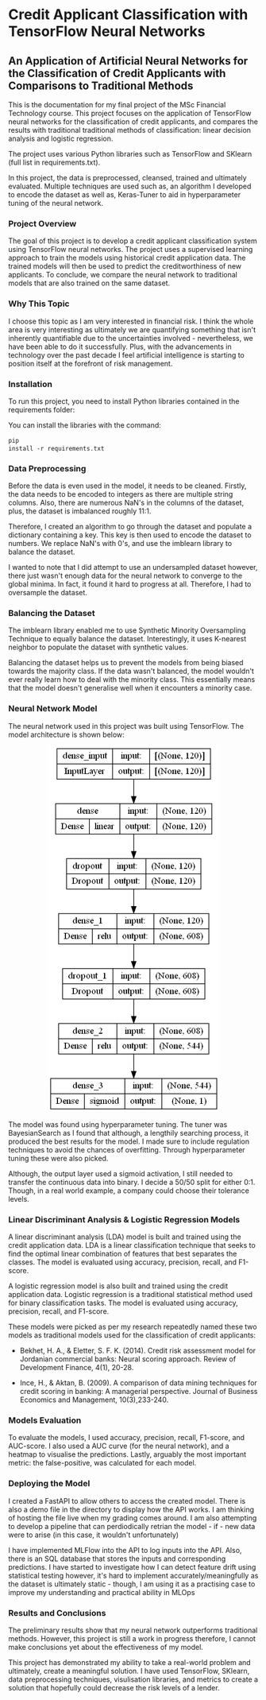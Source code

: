 # Credit Applicant Classification with TensorFlow Neural Networks

## An Application of Artificial Neural Networks for the Classification of Credit Applicants with Comparisons to Traditional Methods

This is the documentation for my final project of the MSc Financial Technology course. This project focuses on the application of TensorFlow neural networks for the classification of credit applicants, and compares the results with traditional traditional methods of classification: linear decision analysis and logistic regression. 

The project uses various Python libraries such as TensorFlow and SKlearn (full list in requirements.txt).

In this project, the data is preprocessed, cleansed, trained and ultimately evaluated. Multiple techniques are used such as, an algorithm I developed to encode the dataset as well as, Keras-Tuner to aid in hyperparameter tuning of the neural network.

### Project Overview
The goal of this project is to develop a credit applicant classification system using TensorFlow neural networks. The project uses a supervised learning approach to train the models using historical credit application data. The trained models will then be used to predict the creditworthiness of new applicants. To conclude, we compare the neural network to traditional models that are also trained on the same dataset. 

### Why This Topic
I choose this topic as I am very interested in financial risk. I think the whole area is very interesting as ultimately we are quantifying something that isn't inherently quantifiable due to the uncertainties involved - nevertheless, we have been able to do it successfully. Plus, with the advancements in technology over the past decade I feel artificial intelligence is starting to position itself at the forefront of risk management. 

### Installation
To run this project, you need to install Python libraries contained in the requirements folder:

You can install the libraries with the command: <pre><code>pip install -r requirements.txt</code></pre>

### Data Preprocessing
Before the data is even used in the model, it needs to be cleaned. Firstly, the data needs to be encoded to integers as there are multiple string columns. Also, there are numerous NaN's in the columns of the dataset, plus, the dataset is imbalanced roughly 11:1.

Therefore, I created an algorithm to go through the dataset and populate a dictionary containing a key. This key is then used to encode the dataset to numbers. We replace NaN's with 0's, and use the imblearn library to balance the dataset.

I wanted to note that I did attempt to use an undersampled dataset however, there just wasn't enough data for the neural network to converge to the global minima. In fact, it found it hard to progress at all. Therefore, I had to oversample the dataset.  

### Balancing the Dataset
The imblearn library enabled me to use Synthetic Minority Oversampling Technique to equally balance the dataset. Interestingly, it uses K-nearest neighbor to populate the dataset with synthetic values. 

Balancing the dataset helps us to prevent the models from being biased towards the majority class. If the data wasn't balanced, the model wouldn't ever really learn how to deal with the minority class. This essentially means that the model doesn't generalise well when it encounters a minority case.  

### Neural Network Model
The neural network used in this project was built using TensorFlow. The model architecture is shown below: 

<p align="center">
  <img src="https://github.com/JackGreenaway/final_project/blob/main/misc/nn_model.png"/>
</p>

The model was found using hyperparameter tuning. The tuner was BayesianSearch as I found that although, a lengthily searching process, it produced the best results for the model. I made sure to include regulation techniques to avoid the chances of overfitting. Through hyperparameter tuning these were also picked.

Although, the output layer used a sigmoid activation, I still needed to transfer the continuous data into binary. I decide a 50/50 split for either 0:1. Though, in a real world example, a company could choose their tolerance levels.

### Linear Discriminant Analysis & Logistic Regression Models
A linear discriminant analysis (LDA) model is built and trained using the credit application data. LDA is a linear classification technique that seeks to find the optimal linear combination of features that best separates the classes. The model is evaluated using accuracy, precision, recall, and F1-score.

A logistic regression model is also built and trained using the credit application data. Logistic regression is a traditional statistical method used for binary classification tasks. The model is evaluated using accuracy, precision, recall, and F1-score.

These models were picked as per my research repeatedly named these two models as traditional models used for the classification of credit applicants:

- Bekhet, H. A., & Eletter, S. F. K. (2014). Credit risk assessment model for Jordanian commercial banks: Neural scoring approach. Review of Development Finance, 4(1), 20-28. 

- Ince, H., & Aktan, B. (2009). A comparison of data mining techniques for credit scoring in banking: A managerial perspective. Journal of Business Economics and Management, 10(3),233-240. 

### Models Evaluation
To evaluate the models, I used accuracy, precision, recall, F1-score, and AUC-score. I also used a AUC curve (for the neural network), and a heatmap to visualise the predictions. Lastly, arguably the most important metric: the false-positive, was calculated for each model.   

### Deploying the Model
I created a FastAPI to allow others to access the created model. There is also a demo file in the directory to display how the API works. I am thinking of hosting the file live when my grading comes around. I am also attempting to develop a pipeline that can perdiodically retrian the model - if - new data were to arise (in this case, it wouldn't unfortunately)

I have implemented MLFlow into the API to log inputs into the API. Also, there is an SQL database that stores the inputs and corresponding predictions. I have started to investigate how I can detect feature drift using statistical testing however, it's hard to implement accurately/meaningfully as the dataset is ultimately static - though, I am using it as a practising case to improve my understanding and practical ability in MLOps

### Results and Conclusions
The preliminary results show that my neural network outperforms traditional methods. However, this project is still a work in progress therefore, I cannot make conclusions yet about the effectiveness of my model. 

This project has demonstrated my ability to take a real-world problem and ultimately, create a meaningful solution. I have used TensorFlow, SKlearn, data preprocessing techniques, visulisation libraries, and metrics to create a solution that hopefully could decrease the risk levels of a lender. 
